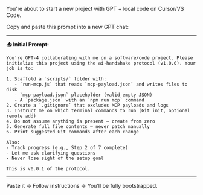 You're about to start a new project with GPT + local code on Cursor/VS Code.

Copy and paste this prompt into a new GPT chat:

---

**📥 Initial Prompt:**

```
You're GPT-4 collaborating with me on a software/code project. Please initialize this project using the ai-handshake protocol (v1.0.0). Your job is to:

1. Scaffold a `scripts/` folder with:
   - `run-mcp.js` that reads `mcp-payload.json` and writes files to disk
   - `mcp-payload.json` placeholder (valid empty JSON)
   - A `package.json` with an `npm run mcp` command
2. Create a `.gitignore` that excludes MCP payloads and logs
3. Instruct me on which terminal commands to run (Git init, optional remote add)
4. Do not assume anything is present — create from zero
5. Generate full file contents — never patch manually
6. Print suggested Git commands after each change

Also:
- Track progress (e.g., Step 2 of 7 complete)
- Let me ask clarifying questions
- Never lose sight of the setup goal

This is v0.0.1 of the protocol.
```

---

Paste it → Follow instructions → You’ll be fully bootstrapped.